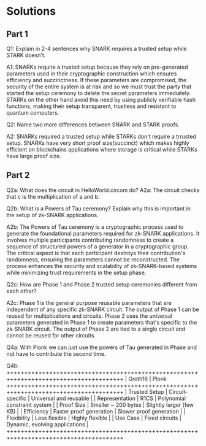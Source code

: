 # Solutions

## Part 1

Q1: Explain in 2-4 sentences why SNARK requires a trusted setup while STARK doesn’t.

A1: SNARKs require a trusted setup because they rely on pre-generated parameters used in their cryptographic construction which ensures efficiency and succinctness. If these parameters are compromised, the security of the entire system is at risk and so we must trust the party that started the setup ceremony to delete the secret parameters immediately. STARKs on the other hand avoid this need by using publicly verifiable hash functions, making their setup transparent, trustless and resistant to quantum computers.

Q2: Name two more differences between SNARK and STARK proofs.

A2: SNARKs required a trusted setup while STARKs don't require a trrusted setup. SNARKs have very short proof size(succinct) which makes highly efficient on blockchains applications where storage is critical while STARKs have large proof size.

## Part 2

Q2a: What does the circuit in HelloWorld.circom do?
A2a: The circuit checks that c is the multiplication of a and b.

Q2b: What is a Powers of Tau ceremony? Explain why this is important in the setup of zk-SNARK applications.

A2b: The Powers of Tau ceremony is a cryptographic process used to generate the foundational parameters required for zk-SNARK applications. It involves multiple participants contributing randomness to create a sequence of structured powers of a generator in a cryptographic group. The critical aspect is that each participant destroys their contribution's randomness, ensuring the parameters cannot be reconstructed. The process enhances the security and scalability of zk-SNARK-based systems while minimizing trust requirements in the setup phase.

Q2c: How are Phase 1 and Phase 2 trusted setup ceremonies different from each other?

A2c: Phase 1 is the general purpose reusable parameters that are independent of any specific zk-SNARK circuit. The output of Phase 1 can be reused for multiplications and circuits. Phase 2 uses the universal parameters generated in Phase 1 to create parameters that's specific to the zk-SNARK circuit. The output of Phase 2 are tied to a single circuit and cannot be reused for other circuits.

Q4a: With Plonk we can just use the powers of Tau generated in Phase and not have to contribute the second time.

Q4b:
+++++++++++++++++++++++++++++++++++++++++++++++++++++++++++++++++++++++++++++++++++++++
| Groth16 | Plonk
+++++++++++++++++++++++++++++++++++++++++++++++++++++++++++++++++++++++++++++++++++++++
| Trusted Setup | Circuit-specific | Universal and reusable |
| Representation | R1CS | Polynomial constraint system |
| Proof Size | Smaller ~ 200 bytes | Slightly larger (few KB) |
| Efficiency | Faster proof generation | Slower proof generation |
| Flexibility | Less flexible | Highly flexible |
| Use Case | Fixed circuits | Dynamic, evolving applications |
+++++++++++++++++++++++++++++++++++++++++++++++++++++++++++++++++++++++++++++++++++++++
